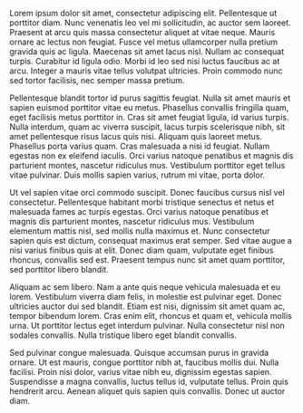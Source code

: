 ﻿Lorem ipsum dolor sit amet, consectetur adipiscing elit. Pellentesque ut porttitor diam. Nunc venenatis leo vel mi
sollicitudin, ac auctor sem laoreet. Praesent at arcu quis massa consectetur aliquet at vitae neque. Mauris ornare ac
lectus non feugiat. Fusce vel metus ullamcorper nulla pretium gravida quis ac ligula. Maecenas sit amet lacus nisl.
Nullam ac consequat turpis. Curabitur id ligula odio. Morbi id leo sed nisi luctus faucibus ac at arcu. Integer a mauris
vitae tellus volutpat ultricies. Proin commodo nunc sed tortor facilisis, nec semper massa pretium.

Pellentesque blandit tortor id purus sagittis feugiat. Nulla sit amet mauris et sapien euismod porttitor vitae eu metus.
Phasellus convallis fringilla quam, eget facilisis metus porttitor in. Cras sit amet feugiat ligula, id varius turpis.
Nulla interdum, quam ac viverra suscipit, lacus turpis scelerisque nibh, sit amet pellentesque risus lacus quis nisi.
Aliquam quis laoreet metus. Phasellus porta varius quam. Cras malesuada a nisi id feugiat. Nullam egestas non ex
eleifend iaculis. Orci varius natoque penatibus et magnis dis parturient montes, nascetur ridiculus mus. Vestibulum
porttitor eget tellus vitae pulvinar. Duis mollis sapien varius, rutrum mi vitae, porta dolor.

Ut vel sapien vitae orci commodo suscipit. Donec faucibus cursus nisl vel consectetur. Pellentesque habitant morbi
tristique senectus et netus et malesuada fames ac turpis egestas. Orci varius natoque penatibus et magnis dis parturient
montes, nascetur ridiculus mus. Vestibulum elementum mattis nisl, sed mollis nulla maximus et. Nunc consectetur sapien
quis est dictum, consequat maximus erat semper. Sed vitae augue a nisi varius finibus quis at elit. Donec diam quam,
vulputate eget finibus rhoncus, convallis sed est. Praesent tempus nunc sit amet quam porttitor, sed porttitor libero
blandit.

Aliquam ac sem libero. Nam a ante quis neque vehicula malesuada et eu lorem. Vestibulum viverra diam felis, in molestie
est pulvinar eget. Donec ultricies auctor dui sed blandit. Etiam est nisi, dignissim sit amet quam ac, tempor bibendum
lorem. Cras enim elit, rhoncus et quam et, vehicula mollis urna. Ut porttitor lectus eget interdum pulvinar. Nulla
consectetur nisl non sodales convallis. Nulla tristique libero eget blandit convallis.

Sed pulvinar congue malesuada. Quisque accumsan purus in gravida ornare. Ut est mauris, congue porttitor nibh at,
faucibus mollis dui. Nulla facilisi. Proin nisi dolor, varius vitae nibh eu, dignissim egestas sapien. Suspendisse a
magna convallis, luctus tellus id, vulputate tellus. Proin quis hendrerit arcu. Aenean aliquet quis sapien quis
convallis. Donec ut auctor diam.
